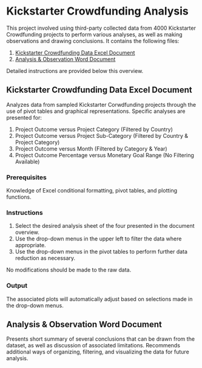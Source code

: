 # Kickstarter Crowdfunding Analysis

This project involved using third-party collected data from 4000 Kickstarter Crowdfunding projects to perform various analyses, as well as making observations and drawing conclusions. It contains the following files:

1. [Kickstarter Crowdfunding Data Excel Document](https://github.com/mjknj18/Kickstarter-Crowdfunding-Analysis/blob/master/Kickstarter_Crowdfunding.xlsx)
2. [Analysis & Observation Word Document](https://github.com/mjknj18/Kickstarter-Crowdfunding-Analysis/blob/master/Kickstarter%20Crowdfunding%20Analysis%20%26%20Observations.docx) 

Detailed instructions are provided below this overview.

## Kickstarter Crowdfunding Data Excel Document

Analyzes data from sampled Kickstarter Corwdfunding projects through the use of pivot tables and graphical representations. Specific analyses are presented for:

1. Project Outcome versus Project Category (Filtered by Country)
2. Project Outcome versus Project Sub-Category (Filtered by Country & Project Category)
3. Project Outcome versus Month (Filtered by Category & Year)
4. Project Outcome Percentage versus Monetary Goal Range (No Filtering Available)

### Prerequisites

Knowledge of Excel conditional formatting, pivot tables, and plotting functions.

### Instructions

1. Select the desired analysis sheet of the four presented in the document overview.
2. Use the drop-down menus in the upper left to filter the data where appropriate.
3. Use the drop-down menus in the pivot tables to perform further data reduction as necessary.

No modifications should be made to the raw data.

### Output

The associated plots will automatically adjust based on selections made in the drop-down menus.

## Analysis & Observation Word Document

Presents short summary of several conclusions that can be drawn from the dataset, as well as discussion of associated limitations. Recommends additional ways of organizing, filtering, and visualizing the data for future analysis.